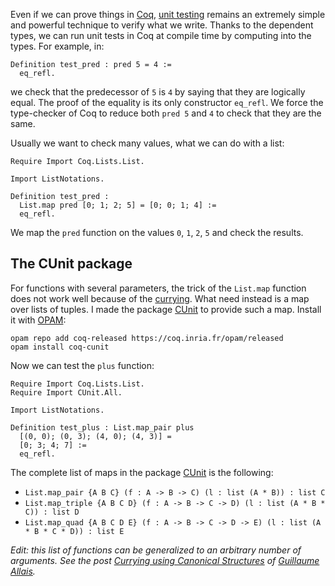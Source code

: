 Even if we can prove things in [Coq](http://coq.inria.fr/), [unit testing](https://en.wikipedia.org/wiki/Unit_testing) remains an extremely simple and powerful technique to verify what we write. Thanks to the dependent types, we can run unit tests in Coq at compile time by computing into the types. For example, in:

    Definition test_pred : pred 5 = 4 :=
      eq_refl.

we check that the predecessor of `5` is `4` by saying that they are logically equal. The proof of the equality is its only constructor `eq_refl`. We force the type-checker of Coq to reduce both `pred 5` and `4` to check that they are the same.

Usually we want to check many values, what we can do with a list:

    Require Import Coq.Lists.List.

    Import ListNotations.

    Definition test_pred :
      List.map pred [0; 1; 2; 5] = [0; 0; 1; 4] :=
      eq_refl.

We map the `pred` function on the values `0`, `1`, `2`, `5` and check the results.

## The CUnit package
For functions with several parameters, the trick of the `List.map` function does not work well because of the [currying](https://en.wikipedia.org/wiki/Currying). What need instead is a map over lists of tuples. I made the package [CUnit](https://github.com/clarus/coq-cunit) to provide such a map. Install it with [OPAM](use-opam-for-coq.html):

    opam repo add coq-released https://coq.inria.fr/opam/released
    opam install coq-cunit

Now we can test the `plus` function:

    Require Import Coq.Lists.List.
    Require Import CUnit.All.

    Import ListNotations.

    Definition test_plus : List.map_pair plus
      [(0, 0); (0, 3); (4, 0); (4, 3)] =
      [0; 3; 4; 7] :=
      eq_refl.

The complete list of maps in the package [CUnit](https://github.com/clarus/coq-cunit) is the following:

* `List.map_pair {A B C} (f : A -> B -> C) (l : list (A * B)) : list C`
* `List.map_triple {A B C D} (f : A -> B -> C -> D) (l : list (A * B * C)) : list D`
* `List.map_quad {A B C D E} (f : A -> B -> C -> D -> E) (l : list (A * B * C * D)) : list E`

*Edit: this list of functions can be generalized to an arbitrary number of arguments. See the post [Currying using Canonical Structures](http://gallais.github.io/blog/canonical-structures-currying.html) of [Guillaume Allais](http://gallais.github.io/).*
